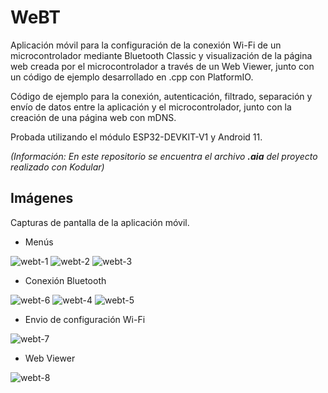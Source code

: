 # WeBT

Aplicación móvil para la configuración de la conexión Wi-Fi de un microcontrolador mediante Bluetooth Classic y visualización de la página web creada por el microcontrolador a través de un Web Viewer, junto con un código de ejemplo desarrollado en .cpp con PlatformIO.

Código de ejemplo para la conexión, autenticación, filtrado, separación y envío de datos entre la aplicación y el microcontrolador, junto con la creación de una página web con mDNS.

Probada utilizando el módulo ESP32-DEVKIT-V1 y Android 11.

_(Información: En este repositorio se encuentra el archivo **.aia** del proyecto realizado con Kodular)_

## Imágenes
Capturas de pantalla de la aplicación móvil.

- Menús

![webt-1](https://github.com/user-attachments/assets/7da23caf-3386-42c9-83a7-fcfbd0cc4464)
![webt-2](https://github.com/user-attachments/assets/53809f10-92ab-4426-b492-b8004fdfc65a)
![webt-3](https://github.com/user-attachments/assets/94e89f69-7d96-4893-bfaa-a499cb1315b0)

- Conexión Bluetooth

![webt-6](https://github.com/user-attachments/assets/f4bb0bc1-a9b8-48ef-a09b-b73fcb93be50)
![webt-4](https://github.com/user-attachments/assets/e08de4a8-5174-44ba-85ff-357563331b7b)
![webt-5](https://github.com/user-attachments/assets/9f7703ff-501b-4212-9a5b-fa9c36cf6407)

- Envio de configuración Wi-Fi

![webt-7](https://github.com/user-attachments/assets/c6e217d4-13a1-481a-8f1c-4ae8929356b1)

- Web Viewer

![webt-8](https://github.com/user-attachments/assets/bbd95626-57e1-4e98-9d02-081917410d6e)
